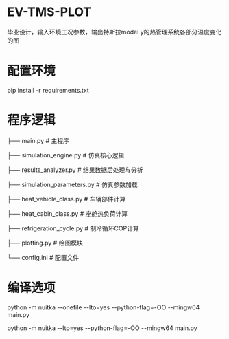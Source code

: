 # EV-TMS-PLOT
毕业设计，输入环境工况参数，输出特斯拉model y的热管理系统各部分温度变化的图

# 配置环境
pip install -r requirements.txt

# 程序逻辑
├── main.py                     # 主程序

├── simulation_engine.py        # 仿真核心逻辑

├── results_analyzer.py         # 结果数据后处理与分析

├── simulation_parameters.py    # 仿真参数加载

├── heat_vehicle_class.py       # 车辆部件计算

├── heat_cabin_class.py          # 座舱热负荷计算

├── refrigeration_cycle.py      # 制冷循环COP计算

├── plotting.py                 # 绘图模块

└── config.ini                  # 配置文件

# 编译选项
python -m nuitka --onefile --lto=yes --python-flag=-OO --mingw64 main.py

python -m nuitka --lto=yes --python-flag=-OO --mingw64 main.py
